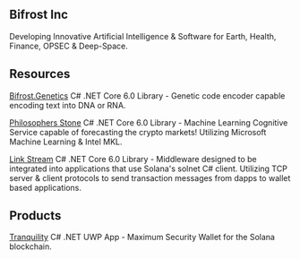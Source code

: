 ## Bifrost Inc
Developing Innovative Artificial Intelligence & Software for Earth, Health, Finance, OPSEC & Deep-Space.
## Resources
[Bifrost.Genetics](https://github.com/Bifrost-Technologies/Bifrost.Genetics) C# .NET Core 6.0 Library - Genetic code encoder capable encoding text into DNA or RNA.

[Philosophers Stone](https://github.com/Bifrost-Technologies/Philosophers-Stone) C# .NET Core 6.0 Library - Machine Learning Cognitive Service capable of forecasting the crypto markets! Utilizing Microsoft Machine Learning & Intel MKL.

[Link Stream](https://github.com/Bifrost-Technologies/Link-Stream) C# .NET Core 6.0 Library - Middleware designed to be integrated into applications that use Solana's solnet C# client. Utilizing TCP server & client protocols to send transaction messages from dapps to wallet based applications. 
## Products
[Tranquility](https://github.com/Bifrost-Technologies/Tranquility) C# .NET UWP App - Maximum Security Wallet for the Solana blockchain.
